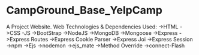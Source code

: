 # CampGround_Base_YelpCamp

A Project Website.
Web Technologies & Dependencies Used:
->HTML
->CSS
-JS
->BootStrap
->NodeJS
->MongoDB
->Mongoose
->Express
->Express Routes
->Express Cookie Parser
->Express Joi
->Express Session
->npm
->Ejs
->nodemon
->ejs_mate
->Method Override
->connect-Flash
